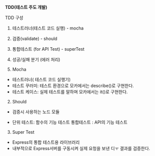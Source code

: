 **TDD(테스트 주도 개발)**

TDD 구성
1. 테스트러너(테스트 코드 실행) - mocha
2. 검증(validate) - should
3. 통합테스트 (for API Test) - superTest
4. 성공/실패 분기 (에러 처리)



1. Mocha
- 테스트러너( 테스트 코드 실행기)
- 테스트 꾸러미: 테스트 환경으로 모카에서는 describe()로 구현한다.
- 테스트 케이스: 실제 테스트를 말하며 모카에서는 it()로 구현한다.

2. Should
- 검증시 사용하는 노드 모듈

* 단위 테스트: 함수의 기능 테스트
  통합테스트 : API의 기능 테스트


3. Super Test
- Express의 통합 테스트용 라이브러리
- 내부적으로 Express서버를 구동시켜 실제 요청을 보낸 디ㅜ 결과를 검증한다.

